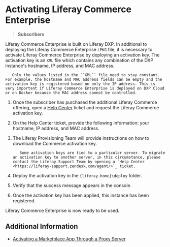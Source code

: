 # Activating Liferay Commerce Enterprise

> **Subscribers**

Liferay Commerce Enterprise is built on Liferay DXP. In additional to deploying the Liferay Commerce Enterprise `LPKG` file, it is necessary to activate Liferay Commerce Enterprise by deploying an activation key. The activation key is an `XML` file which contains any combination of the DXP instance's hostname, IP address, and MAC address.

```note::
   Only the values listed in the ``XML`` file need to stay constant. For example, the hostname and MAC address fields can be empty and the activation key is registered based on only the IP address. This is very important if Liferay Commerce Enterprise is deployed on DXP Cloud or on Docker because the MAC address cannot be controlled.
```

1. Once the subscriber has purchased the additional Liferay Commerce offering, open a [Help Center](https://liferay-support.zendesk.com/agent/) ticket and request the Liferay Commerce activation key.
1. On the Help Center ticket, provide the following information: your hostname, IP address, and MAC address.
1. The Liferay Provisioning Team will provide instructions on how to download the Commerce activation key.

    ```note::
       Some activation keys are tied to a particular server. To migrate an activation key to another server, in this circumstance, please contact the Liferay Support Team by opening a `Help Center <https://liferay-support.zendesk.com/agent/>`_ ticket.
    ```

1. Deploy the activation key in the `{liferay.home}\deploy` folder.
1. Verify that the success message appears in the console.
1. Once the activation key has been applied, this instance has been registered.

Liferay Commerce Enterprise is now ready to be used.

## Additional Information

* [Activating a Marketplace App Through a Proxy Server](https://help.liferay.com/hc/en-us/articles/360018427391)
